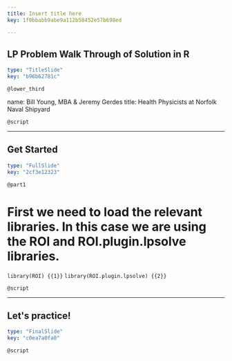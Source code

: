 ```yaml
---
title: Insert title here
key: 1f0bbabb9abe9a112b58452e57b698ed

---
```

## LP Problem Walk Through of Solution in R

```yaml
type: "TitleSlide"
key: "b96b62781c"
```

`@lower_third`

name: Bill Young, MBA & Jeremy Gerdes
title: Health Physicists at Norfolk Naval Shipyard


`@script`



---
## Get Started

```yaml
type: "FullSlide"
key: "2cf3e12323"
```

`@part1`
# First we need to load the relevant libraries.  In this case we are using the ROI and ROI.plugin.lpsolve libraries.  
``` library(ROI) {{1}} ```
``` library(ROI.plugin.lpsolve) {{2}} ```


`@script`



---
## Let's practice!

```yaml
type: "FinalSlide"
key: "c0ea7a0fa0"
```

`@script`


